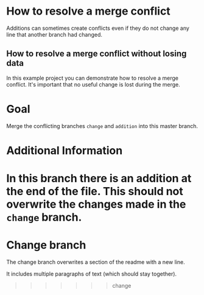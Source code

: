 # How to resolve a merge conflict
Additions can sometimes create conflicts even if they do not change any line that another branch had changed.

## How to resolve a merge conflict without losing data

In this example project you can demonstrate how to resolve a merge conflict.
It's important that no useful change is lost during the merge.

# Goal
Merge the conflicting branches `change` and `addition` into this master branch.

# Additional Information
In this branch there is an addition at the end of the file.
This should not overwrite the changes made in the `change` branch.
=======
# Change branch
The change branch overwrites a section of the readme with a new line.

It includes multiple paragraphs of text (which should stay together).
>>>>>>> change
